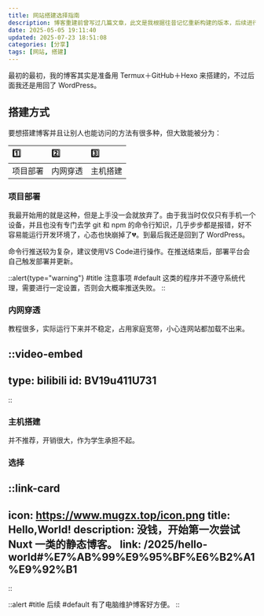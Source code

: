 ```yaml
---
title: 网站搭建选择指南
description: 博客重建前曾写过几篇文章，此文是我根据往昔记忆重新构建的版本，后续进行多次修改。
date: 2025-05-05 19:11:40
updated: 2025-07-23 18:51:08
categories: [分享]
tags: [网站, 搭建]
---
```


最初的最初，我的博客其实是准备用 Termux＋GitHub＋Hexo 来搭建的，不过后面我还是用回了 WordPress。

## 搭建方式

要想搭建博客并且让别人也能访问的方法有很多种，但大致能被分为：

| 1️⃣ | 2️⃣ | 3️⃣ |
| :- | :- | :- |
| 项目部署 | 内网穿透 | 主机搭建 |

### 项目部署

我最开始用的就是这种，但是上手没一会就放弃了。由于我当时仅仅只有手机一个设备，并且也没有专门去学 git 和 npm 的命令行知识，几乎步步都是报错，好不容易能运行开发环境了，心态也快崩掉了💔。到最后我还是回到了 WordPress。

命令行推送较为复杂，建议使用VS Code进行操作。在推送结束后，部署平台会自己触发部署并更新。

::alert{type="warning"}
#title
注意事项
#default
这类的程序并不遵守系统代理，需要进行一定设置，否则会大概率推送失败。
::

### 内网穿透

教程很多，实际运行下来并不稳定，占用家庭宽带，小心连网站都加载不出来。

::video-embed
---
type: bilibili
id: BV19u411U731
---
::

### 主机搭建

并不推荐，开销很大，作为学生承担不起。

### 选择

::link-card
---
icon: https://www.mugzx.top/icon.png
title: Hello,World!
description: 没钱，开始第一次尝试 Nuxt 一类的静态博客。
link: /2025/hello-world#%E7%AB%99%E9%95%BF%E6%B2%A1%E9%92%B1
---
::

::alert
#title
后续
#default
有了电脑维护博客好方便。
::
